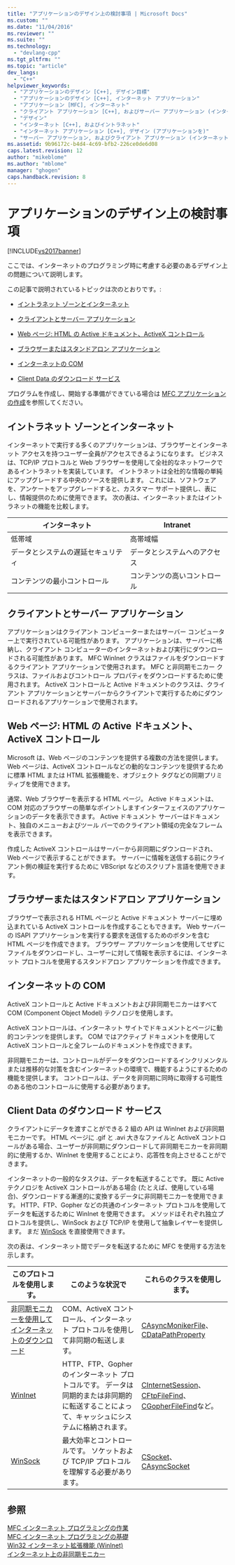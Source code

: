 ```yaml
---
title: "アプリケーションのデザイン上の検討事項 | Microsoft Docs"
ms.custom: ""
ms.date: "11/04/2016"
ms.reviewer: ""
ms.suite: ""
ms.technology: 
  - "devlang-cpp"
ms.tgt_pltfrm: ""
ms.topic: "article"
dev_langs: 
  - "C++"
helpviewer_keywords: 
  - "アプリケーションのデザイン [C++], デザイン目標"
  - "アプリケーションのデザイン [C++], インターネット アプリケーション"
  - "アプリケーション [MFC], インターネット"
  - "クライアント アプリケーション [C++], およびサーバー アプリケーション (インターネット上の)"
  - "デザイン"
  - "インターネット [C++], およびイントラネット"
  - "インターネット アプリケーション [C++], デザイン (アプリケーションを)"
  - "サーバー アプリケーション, およびクライアント アプリケーション (インターネット上の)"
ms.assetid: 9b96172c-b4d4-4c69-bfb2-226ce0de6d08
caps.latest.revision: 12
author: "mikeblome"
ms.author: "mblome"
manager: "ghogen"
caps.handback.revision: 8
---
```

# アプリケーションのデザイン上の検討事項
[!INCLUDE[vs2017banner](../assembler/inline/includes/vs2017banner.md)]

ここでは、インターネットのプログラミング時に考慮する必要のあるデザイン上の問題について説明します。  
  
 この記事で説明されているトピックは次のとおりです。:  
  
-   [イントラネット ゾーンとインターネット](#_core_intranet_versus_internet)  
  
-   [クライアントとサーバー アプリケーション](#_core_client_or_server_application)  
  
-   [Web ページ: HTML の Active ドキュメント、ActiveX コントロール](#_core_the_web_page.3a_.html.2c_.activex_documents.2c_.activex_controls)  
  
-   [ブラウザーまたはスタンドアロン アプリケーション](#_core_browser_or_stand.2d.alone_application)  
  
-   [インターネットの COM](#_core_com_on_the_internet)  
  
-   [Client Data のダウンロード サービス](#_core_client_data_download_services)  
  
 プログラムを作成し、開始する準備ができている場合は [MFC アプリケーションの作成](../mfc/writing-mfc-applications.md)を参照してください。  
  
##  <a name="_core_intranet_versus_internet"></a> イントラネット ゾーンとインターネット  
 インターネットで実行する多くのアプリケーションは、ブラウザーとインターネット アクセスを持つユーザー全員がアクセスできるようになります。  ビジネスは、TCP\/IP プロトコルと Web ブラウザーを使用して全社的なネットワークであるイントラネットを実装しています。  イントラネットは全社的な情報の単純にアップグレードする中央のソースを提供します。  これには、ソフトウェアを、アンケートをアップグレードすると、カスタマー サポート提供し、表にし、情報提供のために使用できます。  次の表は、インターネットまたはイントラネットの機能を比較します。  
  
|インターネット|Intranet|  
|-------------|--------------|  
|低帯域|高帯域幅|  
|データとシステムの遅延セキュリティ|データとシステムへのアクセス|  
|コンテンツの最小コントロール|コンテンツの高いコントロール|  
  
##  <a name="_core_client_or_server_application"></a> クライアントとサーバー アプリケーション  
 アプリケーションはクライアント コンピューターまたはサーバー コンピューター上で実行されている可能性があります。  アプリケーションは、サーバーに格納し、クライアント コンピューターのインターネットおよび実行にダウンロードされる可能性があります。  MFC WinInet クラスはファイルをダウンロードするクライアント アプリケーションで使用されます。  MFC と非同期モニカー クラスは、ファイルおよびコントロール プロパティをダウンロードするために使用されます。  ActiveX コントロールと Active ドキュメントのクラスは、クライアント アプリケーションとサーバーからクライアントで実行するためにダウンロードされるアプリケーションで使用されます。  
  
##  <a name="_core_the_web_page.3a_.html.2c_.activex_documents.2c_.activex_controls"></a> Web ページ: HTML の Active ドキュメント、ActiveX コントロール  
 Microsoft は、Web ページのコンテンツを提供する複数の方法を提供します。  Web ページは、ActiveX コントロールなどの動的なコンテンツを提供するために標準 HTML または HTML 拡張機能を、オブジェクト タグなどの同期プリミティブを使用できます。  
  
 通常、Web ブラウザーを表示する HTML ページ。  Active ドキュメントは、COM 対応のブラウザーの簡単なポイントしますインターフェイスのアプリケーションのデータを表示できます。  Active ドキュメント サーバーはドキュメント、独自のメニューおよびツール バーでのクライアント領域の完全なフレームを表示できます。  
  
 作成した ActiveX コントロールはサーバーから非同期にダウンロードされ、Web ページで表示することができます。  サーバーに情報を送信する前にクライアント側の検証を実行するために VBScript などのスクリプト言語を使用できます。  
  
##  <a name="_core_browser_or_stand.2d.alone_application"></a> ブラウザーまたはスタンドアロン アプリケーション  
 ブラウザーで表示される HTML ページと Active ドキュメント サーバーに埋め込まれている ActiveX コントロールを作成することもできます。  Web サーバーの ISAPI アプリケーションを実行する要求を送信するためのボタンを含む HTML ページを作成できます。  ブラウザー アプリケーションを使用してせずにファイルをダウンロードし、ユーザーに対して情報を表示するには、インターネット プロトコルを使用するスタンドアロン アプリケーションを作成できます。  
  
##  <a name="_core_com_on_the_internet"></a> インターネットの COM  
 ActiveX コントロールと Active ドキュメントおよび非同期モニカーはすべて COM \(Component Object Model\) テクノロジを使用します。  
  
 ActiveX コントロールは、インターネット サイトでドキュメントとページに動的コンテンツを提供します。  COM ではアクティブ ドキュメントを使用して ActiveX コントロールと全フレームのドキュメントを作成できます。  
  
 非同期モニカーは、コントロールがデータをダウンロードするインクリメンタルまたは推移的な対策を含むインターネットの環境で、機能するようにするための機能を提供します。  コントロールは、データを非同期に同時に取得する可能性のある他のコントロールに使用する必要があります。  
  
##  <a name="_core_client_data_download_services"></a> Client Data のダウンロード サービス  
 クライアントにデータを渡すことができる 2 組の API は WinInet および非同期モニカーです。  HTML ページに .gif と .avi 大きなファイルと ActiveX コントロールがある場合、ユーザーが非同期にダウンロードして非同期モニカーを非同期的に使用するか、WinInet を使用することにより、応答性を向上させることができます。  
  
 インターネットの一般的なタスクは、データを転送することです。  既に Active テクノロジを ActiveX コントロールがある場合 \(たとえば、使用している場合\)、ダウンロードする漸進的に変換するデータに非同期モニカーを使用できます。  HTTP、FTP、Gopher などの共通のインターネット プロトコルを使用してデータを転送するために WinInet を使用できます。  メソッドはそれぞれ独立プロトコルを提供し、WinSock および TCP\/IP を使用して抽象レイヤーを提供します。  まだ [WinSock](../mfc/windows-sockets-in-mfc.md) を直接使用できます。  
  
 次の表は、インターネット間でデータを転送するために MFC を使用する方法を示します。  
  
|このプロトコルを使用します。|このような状況で|これらのクラスを使用します。|  
|--------------------|--------------|--------------------|  
|[非同期モニカーを使用してインターネットのダウンロード](../mfc/asynchronous-monikers-on-the-internet.md)|COM、ActiveX コントロール、インターネット プロトコルを使用して非同期の転送します。|[CAsyncMonikerFile](../mfc/reference/casyncmonikerfile-class.md)、[CDataPathProperty](../mfc/reference/cdatapathproperty-class.md)|  
|[WinInet](../mfc/win32-internet-extensions-wininet.md)|HTTP、FTP、Gopher のインターネット プロトコルです。  データは同期的または非同期的に転送することによって、キャッシュにシステムに格納されます。|[CInternetSession](../Topic/CInternetSession%20Class.md)、[CFtpFileFind](../Topic/CFtpFileFind%20Class.md)、[CGopherFileFind](../mfc/reference/cgopherfilefind-class.md)など。|  
|[WinSock](../mfc/windows-sockets-in-mfc.md)|最大効率とコントロールです。  ソケットおよび TCP\/IP プロトコルを理解する必要があります。|[CSocket](../mfc/reference/csocket-class.md)、[CAsyncSocket](../Topic/CAsyncSocket%20Class.md)|  
  
## 参照  
 [MFC インターネット プログラミングの作業](../mfc/mfc-internet-programming-tasks.md)   
 [MFC インターネット プログラミングの基礎](../mfc/mfc-internet-programming-basics.md)   
 [Win32 インターネット拡張機能 \(WinInet\)](../mfc/win32-internet-extensions-wininet.md)   
 [インターネット上の非同期モニカー](../mfc/asynchronous-monikers-on-the-internet.md)